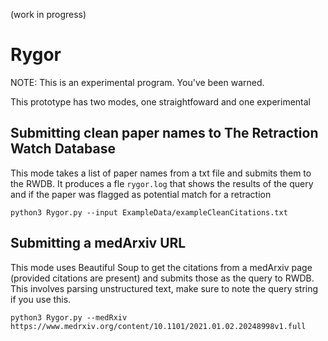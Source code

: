 (work in progress)

# Rygor

NOTE: This is an experimental program. You've been warned.

This prototype has two modes, one straightfoward and one experimental

## Submitting clean paper names to The Retraction Watch Database

This mode takes a list of paper names from a txt file and submits them to the RWDB. It produces a fle `rygor.log` that shows the results of the query and if the paper was flagged as potential match for a retraction

```
python3 Rygor.py --input ExampleData/exampleCleanCitations.txt
```

## Submitting a medArxiv URL
This mode uses Beautiful Soup to get the citations from a medArxiv page (provided citations are present) and submits those as the query to RWDB. This involves parsing unstructured text, make sure to note the query string if you use this.
```
python3 Rygor.py --medRxiv https://www.medrxiv.org/content/10.1101/2021.01.02.20248998v1.full
```